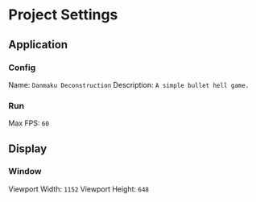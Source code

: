 # Project Settings

## Application

### Config

Name: `Danmaku Deconstruction`
Description: `A simple bullet hell game.`

### Run

Max FPS: `60`

## Display

### Window

Viewport Width: `1152`
Viewport Height: `648`

